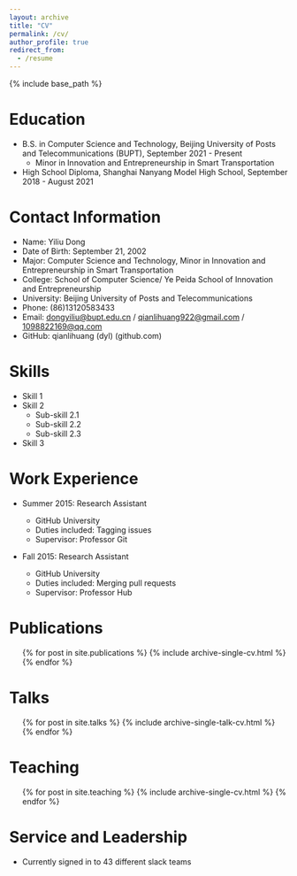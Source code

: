 ```yaml
---
layout: archive
title: "CV"
permalink: /cv/
author_profile: true
redirect_from:
  - /resume
---
```


{% include base_path %}

Education
======
* B.S. in Computer Science and Technology, Beijing University of Posts and Telecommunications (BUPT), September 2021 - Present
  * Minor in Innovation and Entrepreneurship in Smart Transportation
* High School Diploma, Shanghai Nanyang Model High School, September 2018 - August 2021

Contact Information
======
* Name: Yiliu Dong
* Date of Birth: September 21, 2002
* Major: Computer Science and Technology, Minor in Innovation and Entrepreneurship in Smart Transportation
* College: School of Computer Science/ Ye Peida School of Innovation and Entrepreneurship
* University: Beijing University of Posts and Telecommunications
* Phone: (86)13120583433
* Email: dongyiliu@bupt.edu.cn / qianlihuang922@gmail.com / 1098822169@qq.com
* GitHub: qianlihuang (dyl) (github.com)

Skills
======
* Skill 1
* Skill 2
  * Sub-skill 2.1
  * Sub-skill 2.2
  * Sub-skill 2.3
* Skill 3

Work Experience
======
* Summer 2015: Research Assistant
  * GitHub University
  * Duties included: Tagging issues
  * Supervisor: Professor Git

* Fall 2015: Research Assistant
  * GitHub University
  * Duties included: Merging pull requests
  * Supervisor: Professor Hub

Publications
======
  <ul>{% for post in site.publications %}
    {% include archive-single-cv.html %}
  {% endfor %}</ul>

Talks
======
  <ul>{% for post in site.talks %}
    {% include archive-single-talk-cv.html %}
  {% endfor %}</ul>

Teaching
======
  <ul>{% for post in site.teaching %}
    {% include archive-single-cv.html %}
  {% endfor %}</ul>

Service and Leadership
======
* Currently signed in to 43 different slack teams
